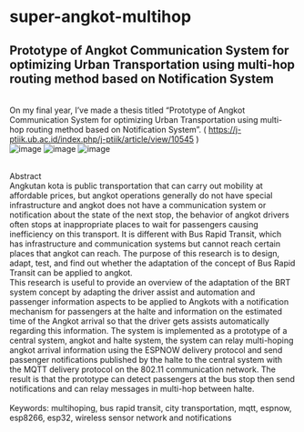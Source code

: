 # super-angkot-multihop
## Prototype of Angkot Communication System for optimizing Urban Transportation using multi-hop routing method based on Notification System
<br />On my final year, I’ve made a thesis titled “Prototype of Angkot Communication System for optimizing Urban Transportation using multi-hop routing method based on Notification System”. ( https://j-ptiik.ub.ac.id/index.php/j-ptiik/article/view/10545 ) 
<br />![image](https://user-images.githubusercontent.com/72824435/206051265-3add5691-1070-4846-8666-d8c9bcc5a173.png)
![image](https://user-images.githubusercontent.com/72824435/206051272-e332e763-ec56-4caf-9358-c80440da9d7c.png)
![image](https://user-images.githubusercontent.com/72824435/206051309-7574eddd-d00a-43f5-b080-691238f98a1f.png)

<br />Abstract
<br />Angkutan kota is public transportation that can carry out mobility at affordable prices, but angkot operations generally do not have special infrastructure and angkot does not have a communication system or notification about the state of the next stop, the behavior of angkot drivers often stops at inappropriate places to wait for passengers causing inefficiency on this transport. It is different with Bus Rapid Transit, which has infrastructure and communication systems but cannot reach certain places that angkot can reach. The purpose of this research is to design, adapt, test, and find out whether the adaptation of the concept of Bus Rapid Transit can be applied to angkot.
<br />This research is useful to provide an overview of the adaptation of the BRT system concept by adapting the driver assist and automation and passenger information aspects to be applied to Angkots with a notification mechanism for passengers at the halte and information on the estimated time of the Angkot arrival so that the driver gets assists automatically regarding this information. The system is implemented as a prototype of a central system, angkot and halte system, the system can relay multi-hoping angkot arrival information using the ESPNOW delivery protocol and send passenger notifications published by the halte to the central system with the MQTT delivery protocol on the 802.11 communication network. The result is that the prototype can detect passengers at the bus stop then send notifications and can relay messages in multi-hop between halte.
<br /><br />Keywords: multihoping, bus rapid transit, city transportation, mqtt, espnow, esp8266, esp32, wireless sensor network and notifications
